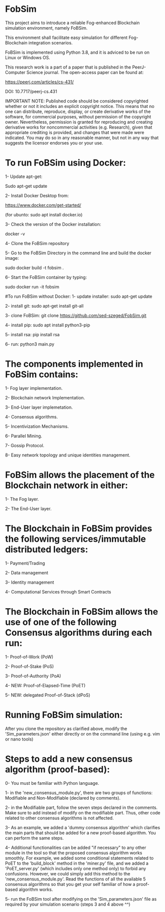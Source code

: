 # FobSim
This project aims to introduce a reliable Fog-enhanced Blockchain simulation environment, namely FoBSim.

This environment shall facilitate easy simulation for different Fog-Blockchain integration scenarios.

FoBSim is implemented using Python 3.8, and it is adviced to be run on Linux or Windows OS.

This research work is a part of a paper that is published in the PeerJ-Computer Science journal. The open-access paper can be found at:

https://peerj.com/articles/cs-431/

DOI: 10.7717/peerj-cs.431

IMPORTANT NOTE: Published code should be considered copyrighted whether or not it includes an explicit copyright notice. This means that no one can distribute, reproduce, display, or create derivative works of the software, for commercial purposes, without permission of the copyright owner. Nevertheless, permission is granted for reproducing and creating derivative works for noncommercial activities (e.g. Research), given that appropriate crediting is provided, and changes that were made were indicated. You may do so in any reasonable manner, but not in any way that suggests the licensor endorses you or your use.

# To run FoBSim using Docker:
1-	Update apt-get:

Sudo apt-get update 

2-	Install Docker Desktop from:

https://www.docker.com/get-started/

(for ubunto: sudo apt install docker.io)

3-	Check the version of the Docker installation:

docker -v

4-	Clone the FoBSim repository

5-	Go to the FoBSim Directory in the command line and build the docker image:

sudo docker build -t fobsim .

6-	Start the FoBSim container by typing:

sudo docker run -it fobsim

#To run FoBSim without Docker:
1- update installer: sudo apt-get update

2- install git: sudo apt-get install git-all

3- clone FoBSim: git clone https://github.com/sed-szeged/FobSim.git

4- install pip: sudo apt install python3-pip

5- install rsa: pip install rsa

6- run: python3 main.py

# The components implemented in FoBSim contains:
1- Fog layer implementation.

2- Blockchain network Implementation.

3- End-User layer implemetation.

4- Consensus algorithms.

5- Incentivization Mechanisms.

6- Parallel Mining.

7- Gossip Protocol.

8- Easy network topology and unique identities management.

# FoBSim allows the placement of the Blockchain network in either:
1- The Fog layer.

2- The End-User layer.

# The Blockchain in FoBSim provides the following services/immutable distributed ledgers:
1- Payment/Trading

2- Data management

3- Identity management

4- Computational Services through Smart Contracts

# The Blockchain in FoBSim allows the use of one of the following Consensus algorithms during each run:
1- Proof-of-Work (PoW)

2- Proof-of-Stake (PoS)

3- Proof-of-Authority (PoA)

4- NEW: Proof-of-Elapsed-Time (PoET)

5- NEW: delegated Proof-of-Stack (dPoS)

# Running FoBSim simulation:
After you clone the repository as clarified above, modify the 'Sim_parameters.json' either directly or on the command line (using e.g. vim or nano tools)

# Steps to add a new consensus algorithm (proof-based):
0- You must be familiar with Python language.

1- in the 'new_consensus_module.py', there are two groups of functions: Modifiable and Non-Modifiable (declared by comments).

2- in the Modifiable part, follow the seven steps declared in the comments. Make sure to add instead of modify on the modifiable part. Thus, other code related to other consensus algorithms is not affected.

3- As an example, we added a 'dummy consensus algorithm' which clarifies the main parts that should be added for a new proof-based algorithm. You can perform the same steps. 

4- Additional functionalities can be added "if necessary" to any other module in the tool so that the proposed consensus algorithm works smoothly. For example, we added some conditional statements related to PoET to the 'build_block' method in the 'miner.py' file, and we added a 'PoET_server.py' (which includes only one method only) to forbid any confusions. However, we could simply add this method to the 'new_consensus_module.py'. Read the functions of all the available 5 consensus algorithms so that you get your self familiar of how a proof-based algorithm works.

5- run the FoBSim tool after modifying on the 'Sim_parameters.json' file as required by your simulation scenario (steps 3 and 4 above ^^)
